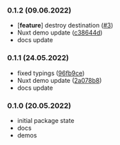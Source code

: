 ### 0.1.2 (09.06.2022)
* [**feature**] destroy destination ([#3](https://github.com/lukasborawski/vue-use-state-effect/pull/3))
* Nuxt demo update ([c38644d](https://github.com/lukasborawski/vue-use-state-effect/pull/3/commits/c38644d56babbf3c674f81742c94b74518d7a429))
* docs update

### 0.1.1 (24.05.2022)
* fixed typings ([96fb9ce](https://github.com/lukasborawski/vue-use-state-effect/commit/96fb9ce2bcf29bc8048ca2e99e5f0cd8493b4f43))
* Nuxt demo update ([2a078b8](https://github.com/lukasborawski/vue-use-state-effect/commit/2a078b898c36abbb439f180f1fd853cac704f847))
* docs update

### 0.1.0 (20.05.2022)
* initial package state
* docs
* demos
